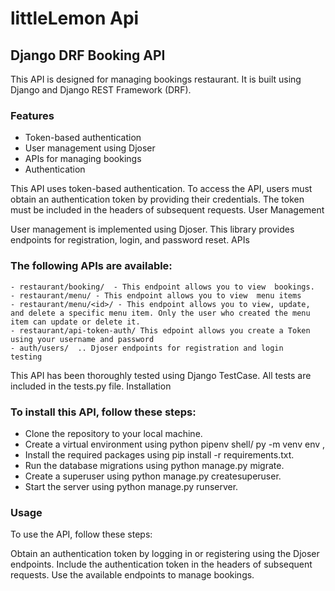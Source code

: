 # littleLemon Api
## Django DRF Booking API
This API is designed for managing bookings restaurant. It is built using Django and Django REST Framework (DRF).

### Features
- Token-based authentication
- User management using Djoser
- APIs for managing bookings
- Authentication


This API uses token-based authentication. To access the API, users must obtain an authentication token by providing their credentials. The token must be included in the headers of subsequent requests. User Management

User management is implemented using Djoser. This library provides endpoints for registration, login, and password reset. APIs

### The following APIs are available:
```
- restaurant/booking/  - This endpoint allows you to view  bookings.
- restaurant/menu/ - This endpoint allows you to view  menu items
- restaurant/menu/<id>/ - This endpoint allows you to view, update, and delete a specific menu item. Only the user who created the menu item can update or delete it.
- restaurant/api-token-auth/ This edpoint allows you create a Token using your username and password
- auth/users/  .. Djoser endpoints for registration and login 
testing
```

This API has been thoroughly tested using Django TestCase. All tests are included in the tests.py file. Installation

### To install this API, follow these steps:
- Clone the repository to your local machine.
- Create a virtual environment using python pipenv shell/ py -m venv env ,
- Install the required packages using pip install -r requirements.txt.
- Run the database migrations using python manage.py migrate.
- Create a superuser using python manage.py createsuperuser.
- Start the server using python manage.py runserver.
### Usage
To use the API, follow these steps:

Obtain an authentication token by logging in or registering using the Djoser endpoints.
Include the authentication token in the headers of subsequent requests.
Use the available endpoints to manage bookings.
